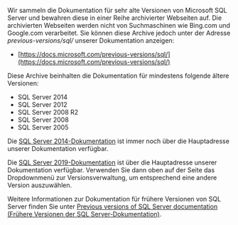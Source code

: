 
Wir sammeln die Dokumentation für sehr alte Versionen von Microsoft SQL Server und bewahren diese in einer Reihe archivierter Webseiten auf. Die archivierten Webseiten werden nicht von Suchmaschinen wie Bing.com und Google.com verarbeitet. Sie können diese Archive jedoch unter der Adresse _previous-versions/sql/_ unserer Dokumentation anzeigen:

- [https://docs.microsoft.com/previous-versions/sql/](https://docs.microsoft.com/previous-versions/sql/)

Diese Archive beinhalten die Dokumentation für mindestens folgende ältere Versionen:

- SQL Server 2014
- SQL Server 2012
- SQL Server 2008 R2
- SQL Server 2008
- SQL Server 2005

Die [SQL Server 2014-Dokumentation](/previous-versions/sql/2014/index?view=sql-server-2014) ist immer noch über die Hauptadresse unserer Dokumentation verfügbar.

Die [SQL Server 2019-Dokumentation](https://docs.microsoft.com/sql/sql-server?view=sql-server-ver15) ist über die Hauptadresse unserer Dokumentation verfügbar. Verwenden Sie dann oben auf der Seite das Dropdownmenü zur Versionsverwaltung, um entsprechend eine andere Version auszuwählen.

Weitere Informationen zur Dokumentation für frühere Versionen von SQL Server finden Sie unter [Previous versions of SQL Server documentation (Frühere Versionen der SQL Server-Dokumentation)](/previous-versions/sql/).

<!-- GM:
On links to file 'previous-versions-sql-server.md', append 
    '?view=sql-server-previousversions' 
only when customer explicitly does so. 
If our markdown ever needs to append a ?view= for the article, best is probably 
    '?view=sql-server-2016' . 
-->


